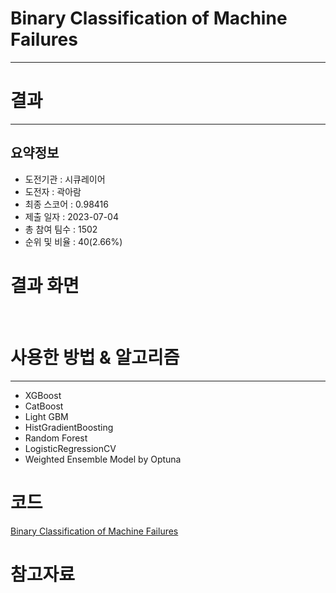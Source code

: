 # Binary Classification of Machine Failures
***
# 결과
***
## 요약정보
- 도전기관 : 시큐레이어
- 도전자 : 곽아람
- 최종 스코어 : 0.98416
- 제출 일자 : 2023-07-04
- 총 참여 팀수 : 1502
- 순위 및 비율 : 40(2.66%)

# 결과 화면
<img src="">
<img src="">

# 사용한 방법 & 알고리즘
***
- XGBoost
- CatBoost
- Light GBM
- HistGradientBoosting
- Random Forest
- LogisticRegressionCV
- Weighted Ensemble Model by Optuna
# 코드
[Binary Classification of Machine Failures](https://github.com/Arammmmm/kaggle/blob/b111755e60167bf09757e62e5f3ad40db562b7bb/Binary%20Classification%20of%20Machine%20Failures/Binary_Classification_of_Machine_Failures.ipynb)
# 참고자료

